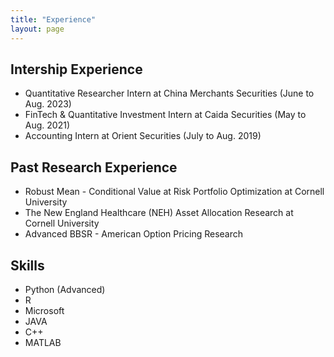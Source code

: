```yaml
---
title: "Experience"
layout: page
---
```


## Intership Experience

 - Quantitative Researcher Intern at China Merchants Securities (June to Aug. 2023)
 - FinTech & Quantitative Investment Intern at Caida Securities (May to Aug. 2021)
 - Accounting Intern at Orient Securities (July to Aug. 2019)

## Past Research Experience

 - Robust Mean - Conditional Value at Risk Portfolio Optimization at Cornell University
 - The New England Healthcare (NEH) Asset Allocation Research at Cornell University
 - Advanced BBSR - American Option Pricing Research

## Skills

 - Python (Advanced)
 - R
 - Microsoft
 - JAVA
 - C++
 - MATLAB
